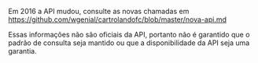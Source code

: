 Em 2016 a API mudou, consulte as novas chamadas em https://github.com/wgenial/cartrolandofc/blob/master/nova-api.md

Essas informações não são oficiais da API, portanto não é garantido que o padrão de consulta seja mantido ou que a disponibilidade da API seja uma garantia.